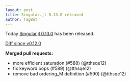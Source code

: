 ```yaml
---
layout: post
title: Singular.jl 0.13.0 released
author: TagBot
---
```


Today [Singular.jl 0.13.0](https://github.com/oscar-system/Singular.jl/releases/tag/v0.13.0) has
been released.

[Diff since v0.12.0](https://github.com/oscar-system/Singular.jl/compare/v0.12.0...v0.13.0)



**Merged pull requests:**
- more efficient saturation (#588) (@tthsqe12)
- fix keyword oops (#589) (@tthsqe12)
- remove bad ordering_M definition (#590) (@tthsqe12)
